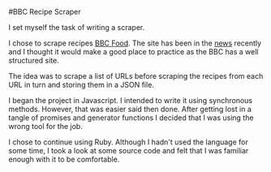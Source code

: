 #BBC Recipe Scraper

I set myself the task of writing a scraper.

I chose to scrape recipes [BBC Food](http://www.bbc.co.uk/food/). The site has been in the [news](http://www.bbc.co.uk/news/uk-36308976) recently and I thought it would make a good place to practice as the BBC has a well structured site.

The idea was to scrape a list of URLs before scraping the recipes from each URL in turn and storing them in a JSON file.

I began the project in Javascript. I intended to write it using synchronous methods. However, that was easier said then done. After getting lost in a tangle of promises and generator functions I decided that I was using the wrong tool for the job. 

I chose to continue using Ruby. Although I hadn't used the language for some time, I took a look at some source code and felt that I was familiar enough with it to be comfortable.